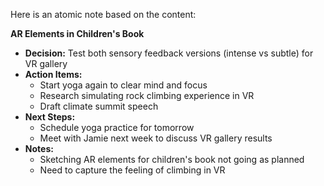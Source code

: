 Here is an atomic note based on the content:

**AR Elements in Children's Book**

* **Decision:** Test both sensory feedback versions (intense vs subtle) for VR gallery
* **Action Items:**
	+ Start yoga again to clear mind and focus
	+ Research simulating rock climbing experience in VR
	+ Draft climate summit speech
* **Next Steps:**
	+ Schedule yoga practice for tomorrow
	+ Meet with Jamie next week to discuss VR gallery results
* **Notes:**
	+ Sketching AR elements for children's book not going as planned
	+ Need to capture the feeling of climbing in VR